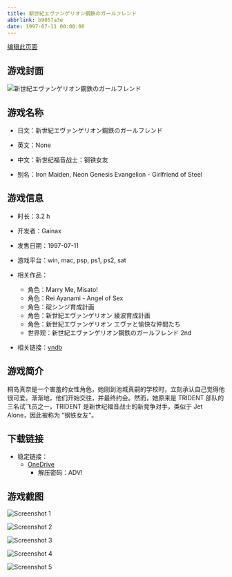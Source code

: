```yaml
---
title: 新世紀エヴァンゲリオン鋼鉄のガールフレンド
abbrlink: b9057a3e
date: 1997-07-11 00:00:00
---
```

[编辑此页面](https://github.com/ACG-3/ADV3-source/blob/main/source/_posts/games/%E6%96%B0%E4%B8%96%E7%B4%80%E3%82%A8%E3%83%B4%E3%82%A1%E3%83%B3%E3%82%B2%E3%83%AA%E3%82%AA%E3%83%B3%E9%8B%BC%E9%89%84%E3%81%AE%E3%82%AC%E3%83%BC%E3%83%AB%E3%83%95%E3%83%AC%E3%83%B3%E3%83%89.md)

## 游戏封面

![新世紀エヴァンゲリオン鋼鉄のガールフレンド](https://pan.timero.xyz/onedrive/img_lib_001/%E6%96%B0%E4%B8%96%E7%B4%80%E3%82%A8%E3%83%B4%E3%82%A1%E3%83%B3%E3%82%B2%E3%83%AA%E3%82%AA%E3%83%B3%E9%8B%BC%E9%89%84%E3%81%AE%E3%82%AC%E3%83%BC%E3%83%AB%E3%83%95%E3%83%AC%E3%83%B3%E3%83%89_cover.avif)


## 游戏名称

- 日文：新世紀エヴァンゲリオン鋼鉄のガールフレンド
- 英文：None
- 中文：新世纪福音战士：钢铁女友

- 别名：Iron Maiden, Neon Genesis Evangelion - Girlfriend of Steel


## 游戏信息

- 时长：3.2 h
- 开发者：Gainax
- 发售日期：1997-07-11
- 游戏平台：win, mac, psp, ps1, ps2, sat
- 相关作品：
   - 角色：Marry Me, Misato!
   - 角色：Rei Ayanami - Angel of Sex
   - 角色：碇シンジ育成計画
   - 角色：新世紀エヴァンゲリオン 綾波育成計画
   - 角色：新世紀エヴァンゲリオン エヴァと愉快な仲間たち
   - 世界观：新世紀エヴァンゲリオン鋼鉄のガールフレンド 2nd

- 相关链接：[vndb](https://vndb.org/v556)


## 游戏简介

桐岛真奈是一个害羞的女性角色，她刚到池城真嗣的学校时，立刻承认自己觉得他很可爱。渐渐地，他们开始交往，并最终约会。然而，她原来是 TRIDENT 部队的三名试飞员之一，TRIDENT 是新世纪福音战士的新竞争对手，类似于 Jet Alone，因此被称为 "钢铁女友"。




## 下载链接

- 稳定链接：
    - [OneDrive](https://pan.timero.xyz/onedrive/adv_lib_001/%E6%96%B0%E4%B8%96%E7%B4%80%E3%82%A8%E3%83%B4%E3%82%A1%E3%83%B3%E3%82%B2%E3%83%AA%E3%82%AA%E3%83%B3%E9%8B%BC%E9%89%84%E3%81%AE%E3%82%AC%E3%83%BC%E3%83%AB%E3%83%95%E3%83%AC%E3%83%B3%E3%83%89)
        - 解压密码：ADV!



## 游戏截图


![Screenshot 1](https://pan.timero.xyz/onedrive/img_lib_001/%E6%96%B0%E4%B8%96%E7%B4%80%E3%82%A8%E3%83%B4%E3%82%A1%E3%83%B3%E3%82%B2%E3%83%AA%E3%82%AA%E3%83%B3%E9%8B%BC%E9%89%84%E3%81%AE%E3%82%AC%E3%83%BC%E3%83%AB%E3%83%95%E3%83%AC%E3%83%B3%E3%83%89_Screenshot_1.avif)

![Screenshot 2](https://pan.timero.xyz/onedrive/img_lib_001/%E6%96%B0%E4%B8%96%E7%B4%80%E3%82%A8%E3%83%B4%E3%82%A1%E3%83%B3%E3%82%B2%E3%83%AA%E3%82%AA%E3%83%B3%E9%8B%BC%E9%89%84%E3%81%AE%E3%82%AC%E3%83%BC%E3%83%AB%E3%83%95%E3%83%AC%E3%83%B3%E3%83%89_Screenshot_2.avif)

![Screenshot 3](https://pan.timero.xyz/onedrive/img_lib_001/%E6%96%B0%E4%B8%96%E7%B4%80%E3%82%A8%E3%83%B4%E3%82%A1%E3%83%B3%E3%82%B2%E3%83%AA%E3%82%AA%E3%83%B3%E9%8B%BC%E9%89%84%E3%81%AE%E3%82%AC%E3%83%BC%E3%83%AB%E3%83%95%E3%83%AC%E3%83%B3%E3%83%89_Screenshot_3.avif)

![Screenshot 4](https://pan.timero.xyz/onedrive/img_lib_001/%E6%96%B0%E4%B8%96%E7%B4%80%E3%82%A8%E3%83%B4%E3%82%A1%E3%83%B3%E3%82%B2%E3%83%AA%E3%82%AA%E3%83%B3%E9%8B%BC%E9%89%84%E3%81%AE%E3%82%AC%E3%83%BC%E3%83%AB%E3%83%95%E3%83%AC%E3%83%B3%E3%83%89_Screenshot_4.avif)

![Screenshot 5](https://pan.timero.xyz/onedrive/img_lib_001/%E6%96%B0%E4%B8%96%E7%B4%80%E3%82%A8%E3%83%B4%E3%82%A1%E3%83%B3%E3%82%B2%E3%83%AA%E3%82%AA%E3%83%B3%E9%8B%BC%E9%89%84%E3%81%AE%E3%82%AC%E3%83%BC%E3%83%AB%E3%83%95%E3%83%AC%E3%83%B3%E3%83%89_Screenshot_5.avif)

